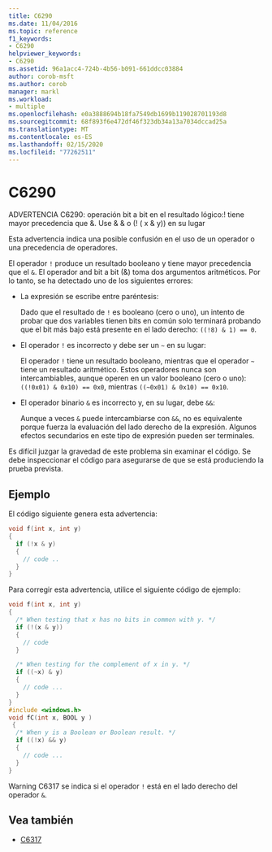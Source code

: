 ```yaml
---
title: C6290
ms.date: 11/04/2016
ms.topic: reference
f1_keywords:
- C6290
helpviewer_keywords:
- C6290
ms.assetid: 96a1acc4-724b-4b56-b091-661ddcc03884
author: corob-msft
ms.author: corob
manager: markl
ms.workload:
- multiple
ms.openlocfilehash: e0a3888694b18fa7549db1699b119028701193d8
ms.sourcegitcommit: 68f893f6e472df46f323db34a13a7034dccad25a
ms.translationtype: MT
ms.contentlocale: es-ES
ms.lasthandoff: 02/15/2020
ms.locfileid: "77262511"
---
```

# <a name="c6290"></a>C6290
ADVERTENCIA C6290: operación bit a bit en el resultado lógico:! tiene mayor precedencia que &. Use & & o (! ( x & y)) en su lugar

Esta advertencia indica una posible confusión en el uso de un operador o una precedencia de operadores.

El operador `!` produce un resultado booleano y tiene mayor precedencia que el `&`. El operador and bit a bit (&) toma dos argumentos aritméticos. Por lo tanto, se ha detectado uno de los siguientes errores:

- La expresión se escribe entre paréntesis:

   Dado que el resultado de `!` es booleano (cero o uno), un intento de probar que dos variables tienen bits en común solo terminará probando que el bit más bajo está presente en el lado derecho: `((!8) & 1) == 0`.

- El operador `!` es incorrecto y debe ser un `~` en su lugar:

   El operador `!` tiene un resultado booleano, mientras que el operador `~` tiene un resultado aritmético. Estos operadores nunca son intercambiables, aunque operen en un valor booleano (cero o uno): `((!0x01) & 0x10) == 0x0`, mientras `((~0x01) & 0x10) == 0x10`.

- El operador binario `&` es incorrecto y, en su lugar, debe `&&`:

   Aunque a veces `&` puede intercambiarse con `&&`, no es equivalente porque fuerza la evaluación del lado derecho de la expresión. Algunos efectos secundarios en este tipo de expresión pueden ser terminales.

Es difícil juzgar la gravedad de este problema sin examinar el código. Se debe inspeccionar el código para asegurarse de que se está produciendo la prueba prevista.

## <a name="example"></a>Ejemplo

El código siguiente genera esta advertencia:

```cpp
void f(int x, int y)
{
  if (!x & y)
  {
    // code ..
  }
}
```

Para corregir esta advertencia, utilice el siguiente código de ejemplo:

```cpp
void f(int x, int y)
{
  /* When testing that x has no bits in common with y. */
  if (!(x & y))
  {
    // code
  }

  /* When testing for the complement of x in y. */
  if ((~x) & y)
  {
    // code ...
  }
}
#include <windows.h>
void fC(int x, BOOL y )
 {
  /* When y is a Boolean or Boolean result. */
  if ((!x) && y)
  {
    // code ...
  }
}
```

Warning C6317 se indica si el operador `!` está en el lado derecho del operador `&`.

## <a name="see-also"></a>Vea también

- [C6317](../code-quality/c6317.md)
